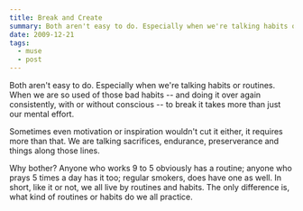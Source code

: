 ```yaml
---
title: Break and Create
summary: Both aren't easy to do. Especially when we're talking habits or routines. 
date: 2009-12-21
tags:
  - muse
  - post
---
```

Both aren't easy to do. Especially when we're talking habits or routines. When we are so used of those bad habits -- and doing it over again consistently, with or without conscious -- to break it takes more than just our mental effort. 

Sometimes even motivation or inspiration wouldn't cut it either, it requires more than that. We are talking sacrifices, endurance, preserverance and things along those lines.

Why bother? Anyone who works 9 to 5 obviously has a routine; anyone who prays 5 times a day has it too; regular smokers, does have one as well. In short, like it or not, we all live by routines and habits. The only difference is, what kind of routines or habits do we all practice.

